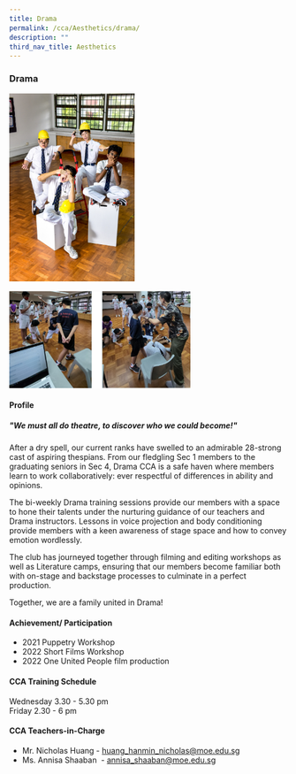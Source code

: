 ```yaml
---
title: Drama
permalink: /cca/Aesthetics/drama/
description: ""
third_nav_title: Aesthetics
---
```

### **Drama**

<img src="/images/Drama%20Club.jpg" 
     style="width:45%">
		 
<img src="/images/drama%202.jpg" 
     style="width:65%">
		 
#### **Profile**

##### **"We must all do theatre, to discover who we could become!"**

After a dry spell, our current ranks have swelled to an admirable 28-strong cast of aspiring thespians. From our fledgling Sec 1 members to the graduating seniors in Sec 4, Drama CCA is a safe haven where members learn to work collaboratively: ever respectful of differences in ability and opinions.

The bi-weekly Drama training sessions provide our members with a space to hone their talents under the nurturing guidance of our teachers and Drama instructors. Lessons in voice projection and body conditioning provide members with a keen awareness of stage space and how to convey emotion wordlessly.

The club has journeyed together through filming and editing workshops as well as Literature camps, ensuring that our members become familiar both with on-stage and backstage processes to culminate in a perfect production.

Together, we are a family united in Drama!

#### **Achievement/ Participation**

* 2021 Puppetry Workshop
* 2022 Short Films Workshop
* 2022 One United People film production

#### **CCA Training Schedule**

Wednesday 3.30 - 5.30 pm<br>
Friday 2.30 - 6 pm

#### **CCA Teachers-in-Charge**

* Mr. Nicholas Huang - [huang_hanmin_nicholas@moe.edu.sg](mailto:huang_hanmin_nicholas@moe.edu.sg)
* Ms. Annisa Shaaban  - [annisa_shaaban@moe.edu.sg](mailto:annisa_shaaban@moe.edu.sg)


		 